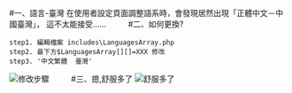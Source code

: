 #一、語言-臺灣
在使用者設定頁面調整語系時，會發現居然出現「正體中文－中國臺灣」，
這不太能接受......
　
　
#二、如何更換?
```
step1. 編輯檔案 includes\LanguagesArray.php
step2. 最下方$LanguagesArray[][]=XXX 修改
step3. '中文繁體  臺灣'
```
![修改步驟](http://i.imgur.com/2EghCoy.png)
　
　
#三、摁,舒服多了
![舒服多了](http://i.imgur.com/rhbaITs.png)
